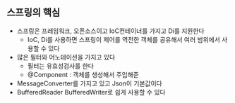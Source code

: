 ## 스프링의 핵심
- 스프링은 프레임워크, 오픈소스이고 IoC컨테이너를 가지고 Di를 지원한다
	- IoC, Di를 사용하면 스프링이 제어를 역전한 객체를 공유해서 여러 범위에서 사용할 수 있다
- 많은 필터와 어노테이션을 가지고 있다
	- 필터는 유효성검사를 한다
	- @Component 	: 객체를 생성해서 주입해준
- MessageConverter를 가지고 있고 Json이 기본값이다
- BufferedReader BufferedWriter로 쉽게 사용할 수 있다

